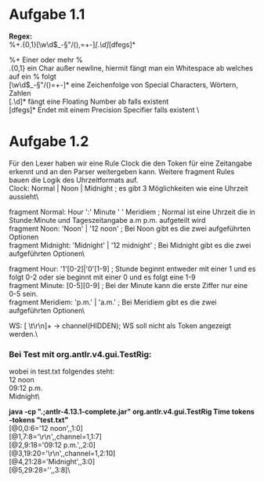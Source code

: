 # Aufgabe 1.1

**Regex:**\
 %+.{0,1}[\w\d$_-§"/(),=+-]*[.\d]*[dfegs]*

%+                       Einer oder mehr % \
.{0,1}                   ein Char außer newline,  hiermit fängt man ein Whitespace ab welches auf ein % folgt \
[\w\d$_-§"/()=+-]*       eine Zeichenfolge von Special Characters, Wörtern, Zahlen \
[.\d]*                   fängt eine Floating Number ab falls existent \
[dfegs]*                 Endet mit einem Precision Specifier falls existent \

# Aufgabe 1.2
Für den Lexer haben wir eine Rule Clock die den Token für eine Zeitangabe erkennt und an den Parser weitergeben kann.
Weitere fragment Rules bauen die Logik des Uhrzeitformats auf.\
Clock: Normal | Noon | Midnight ;                 es gibt 3 Möglichkeiten wie eine Uhrzeit aussieht\

fragment Normal: Hour ':' Minute ' ' Meridiem ;   Normal ist eine Uhrzeit die in Stunde:Minute und Tageszeitangabe a.m p.m. aufgeteilt wird\
fragment Noon: 'Noon' | '12 noon' ;               Bei Noon gibt es die zwei aufgeführten Optionen\
fragment Midnight: 'Midnight' | '12 midnight' ;   Bei Midnight gibt es die zwei aufgeführten Optionen\

fragment Hour: '1'[0-2]|'0'[1-9] ;                Stunde beginnt entweder mit einer 1 und es folgt 0-2 oder sie beginnt mit einer 0 und es folgt eine 1-9\
fragment Minute: [0-5][0-9] ;                     Bei der Minute kann die erste Ziffer nur eine 0-5 sein. \
fragment Meridiem: 'p.m.' | 'a.m.' ;              Bei Meridiem gibt es die zwei aufgeführten Optionen\

WS: [ \t\r\n]+ -> channel(HIDDEN);                WS soll nicht als Token angezeigt werden.\


### Bei Test mit org.antlr.v4.gui.TestRig:
wobei in test.txt folgendes steht:\
12 noon\
09:12 p.m.\
Midnight\

**java -cp ".;antlr-4.13.1-complete.jar" org.antlr.v4.gui.TestRig Time tokens -tokens "test.txt"**\
[@0,0:6='12 noon',<Clock>,1:0]\
[@1,7:8='\r\n',<WS>,channel=1,1:7]\
[@2,9:18='09:12 p.m.',<Clock>,2:0]\
[@3,19:20='\r\n',<WS>,channel=1,2:10]\
[@4,21:28='Midnight',<Clock>,3:0]\
[@5,29:28='<EOF>',<EOF>,3:8]\



